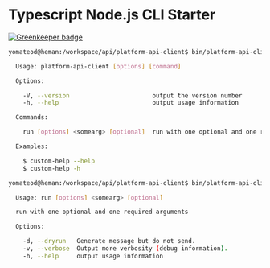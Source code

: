 # Typescript Node.js CLI Starter

[![Greenkeeper badge](https://badges.greenkeeper.io/mateothegreat/typescript-node-cli-starter.svg)](https://greenkeeper.io/)

```sh
yomateod@heman:/workspace/api/platform-api-client$ bin/platform-api-client -h

  Usage: platform-api-client [options] [command]

  Options:

    -V, --version                       output the version number
    -h, --help                          output usage information

  Commands:

    run [options] <somearg> [optional]  run with one optional and one required arguments

  Examples:

    $ custom-help --help
    $ custom-help -h

yomateod@heman:/workspace/api/platform-api-client$ bin/platform-api-client run -h

  Usage: run [options] <somearg> [optional]

  run with one optional and one required arguments

  Options:

    -d, --dryrun   Generate message but do not send.
    -v, --verbose  Output more verbosity (debug information).
    -h, --help     output usage information
```